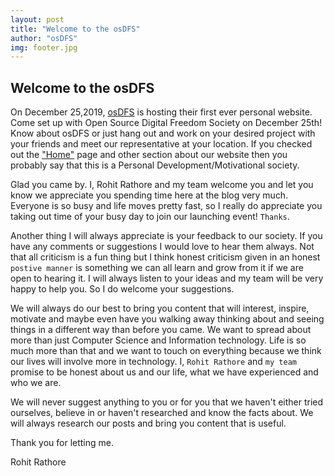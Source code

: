```yaml
---
layout: post
title: "Welcome to the osDFS"
author: "osDFS"
img: footer.jpg
---
```


## Welcome to the osDFS

On December 25,2019, [osDFS](https://github.com/TeAmP0is0N/GirlsInTech/blob/master/img/blog/header.JPG) is hosting their first ever personal website. Come set up with Open Source Digital Freedom Society on December 25th! Know about osDFS or just hang out and work on your desired project with your friends and meet our representative at your location. 
If you checked out the ["Home"](https://www.osdfs.in/) page and other section about our website then you probably say that this is a Personal Development/Motivational society. 

Glad you came by. I, Rohit Rathore and my team welcome you and let you know we appreciate you spending time here at the blog very much. Everyone is so busy and life moves pretty fast, so I really do appreciate you taking out time of your busy day to join our launching event! `Thanks`.

Another thing I will always appreciate is your feedback to our society. If you have any comments or suggestions I would love to hear them always. Not that all criticism is a fun thing but I think honest criticism given in an honest `postive manner` is something we can all learn and grow from it if we are open to hearing it. I will always listen to your ideas and my team will be very happy to help you. So I do welcome your suggestions.

We will always do our best to bring you content that will interest, inspire, motivate and maybe even have you walking away thinking about and seeing things in a different way than before you came. We want to spread about more than just Computer Science and Information technology. Life is so much more than that and we want to touch on everything because we think our lives will involve more in technology. I, `Rohit Rathore` and `my team` promise to be honest about us and our life, what we have experienced and who we are.

We will never suggest anything to you or for you that we haven't either tried ourselves, believe in or haven't researched and know the facts about. We will always research our posts and bring you content that is useful. 

Thank you for letting me.

Rohit Rathore
